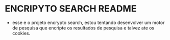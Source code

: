 # ENCRIPYTO SEARCH README

* esse e o projeto encrypto search, estou tentando desenvolver um motor de pesquisa que encripte os resultados de pesquisa e talvez ate os cookies.
  
  
